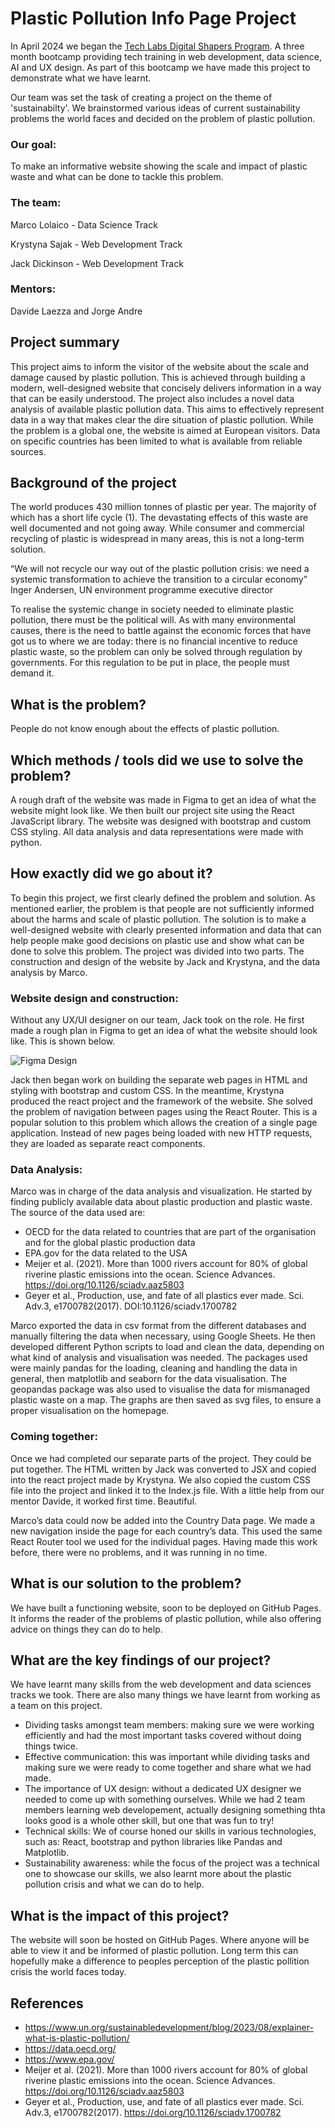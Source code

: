 # Plastic Pollution Info Page Project

In April 2024 we began the [Tech Labs Digital Shapers Program](https://techlabs.org/). A three month bootcamp providing tech training in web development, data science, AI and UX design. As part of this bootcamp we have made this project to demonstrate what we have learnt.

Our team was set the task of creating a project on the theme of 'sustainabilty'. We brainstormed various ideas of current sustainability problems the world faces and decided on the problem of plastic pollution.

### Our goal:

To make an informative website showing the scale and impact of plastic waste and what can be done to tackle this problem.

### The team:

Marco Lolaico - Data Science Track

Krystyna Sajak - Web Development Track

Jack Dickinson - Web Development Track

### Mentors:

Davide Laezza and Jorge Andre

## Project summary
This project aims to inform the visitor of the website about the scale and damage caused by plastic pollution. This is achieved through building a modern, well-designed website that concisely delivers information in a way that can be easily understood. The project also includes a novel data analysis of available plastic pollution data. This aims to effectively represent data in a way that makes clear the dire situation of plastic pollution. While the problem is a global one, the website is aimed at European visitors. Data on specific countries has been limited to what is available from reliable sources.

## Background of the project
The world produces 430 million tonnes of plastic per year. The majority of which has a short life cycle (1).  The devastating effects of this waste are well documented and not going away. While consumer and commercial recycling of plastic is widespread in many areas, this is not a long-term solution.

“We will not recycle our way out of the plastic pollution crisis: we need a systemic transformation to achieve the transition to a circular economy”
Inger Andersen, UN environment programme executive director
  
To realise the systemic change in society needed to eliminate plastic pollution, there must be the political will. As with many environmental causes, there is the need to battle against the economic forces that have got us to where we are today: there is no financial incentive to reduce plastic waste, so the problem can only be solved through regulation by governments.
For this regulation to be put in place, the people must demand it. 

## What is the problem?
People do not know enough about the effects of plastic pollution.

## Which methods / tools did we use to solve the problem?
A rough draft of the website was made in Figma to get an idea of what the website might look like. We then built our project site using the React JavaScript library. The website was designed with bootstrap and custom CSS styling. All data analysis and data representations were made with python.

## How exactly did we go about it?
To begin this project, we first clearly defined the problem and solution. As mentioned earlier, the problem is that people are not sufficiently informed about the harms and scale of plastic pollution. The solution is to make a well-designed website with clearly presented information and data that can help people make good decisions on plastic use and show what can be done to solve this problem.
The project was divided into two parts. The construction and design of the website by Jack and Krystyna, and the data analysis by Marco.

### Website design and construction:

Without any UX/UI designer on our team, Jack took on the role. He first made a rough plan in Figma to get an idea of what the website should look like. This is shown below.

![Figma Design](https://github.com/Krystynka86/plastic-pollution-guide/blob/main/Figma_design.png?raw=true "Figma Design")

Jack then began work on building the separate web pages in HTML and styling with bootstrap and custom CSS.
In the meantime, Krystyna produced the react project and the framework of the website. She solved the problem of navigation between pages using the React Router. This is a popular solution to this problem which allows the creation of a single page application. Instead of new pages being loaded with new HTTP requests, they are loaded as separate react components.

### Data Analysis:

Marco was in charge of the data analysis and visualization. He started by finding publicly available data about plastic production and plastic waste. The source of the data used are:

- OECD for the data related to countries that are part of the organisation and for the global plastic production data
- EPA.gov for the data related to the USA
- Meijer et al. (2021). More than 1000 rivers account for 80% of global riverine plastic emissions into the ocean. Science Advances. https://doi.org/10.1126/sciadv.aaz5803
- Geyer et al., Production, use, and fate of all plastics ever made. Sci. Adv.3, e1700782(2017). DOI:10.1126/sciadv.1700782

Marco exported the data in csv format from the different databases and manually filtering the data when necessary, using Google Sheets. He then developed different Python scripts to load and clean the data, depending on what kind of analysis and visualisation was needed. The packages used were mainly pandas for the loading, cleaning and handling the data in general, then matplotlib and seaborn for the data visualisation. The geopandas package was also used to visualise the data for mismanaged plastic waste on a map. The graphs are then saved as svg files, to ensure a proper visualisation on the homepage.


### Coming together:

Once we had completed our separate parts of the project. They could be put together. The HTML written by Jack was converted to JSX and copied into the react project made by Krystyna. We also copied the custom CSS file into the project and linked it to the Index.js file. With a little help from our mentor Davide, it worked first time. Beautiful.

Marco’s data could now be added into the Country Data page. We made a new navigation inside the page for each country’s data. This used the same React Router tool we used for the individual pages. Having made this work before, there were no problems, and it was running in no time.

## What is our solution to the problem? 
We have built a functioning website, soon to be deployed on GitHub Pages. It informs the reader of the problems of plastic pollution, while also offering advice on things they can do to help.

## What are the key findings of our project? 

We have learnt many skills from the web development and data sciences tracks we took. There are also many things we have learnt from working as a team on this project.

- Dividing tasks amongst team members: making sure we were working efficiently and had the most important tasks covered without doing things twice.
- Effective communication: this was important while dividing tasks and making sure we were ready to come together and share what we had made.
- The importance of UX design: without a dedicated UX designer we needed to come up with something ourselves. While we had 2 team members learning web developement, actually designing something thta looks good is a whole other skill, but one that was fun to try!
- Technical skills: We of course honed our skills in various technologies, such as: React, bootstrap and python libraries like Pandas and Matplotlib.
- Sustainability awareness: while the focus of the project was a technical one to showcase our skills, we also learnt more about the plastic pollution crisis and what we can do to help.

## What is the impact of this project? 

The website will soon be hosted on GitHub Pages. Where anyone will be able to view it and be informed of plastic pollution. Long term this can hopefully make a difference to peoples perception of the plastic pollition crisis the world faces today.

## References	
- https://www.un.org/sustainabledevelopment/blog/2023/08/explainer-what-is-plastic-pollution/
- https://data.oecd.org/
- https://www.epa.gov/
- Meijer et al. (2021). More than 1000 rivers account for 80% of global riverine plastic emissions into the ocean. Science Advances. https://doi.org/10.1126/sciadv.aaz5803
- Geyer et al., Production, use, and fate of all plastics ever made. Sci. Adv.3, e1700782(2017). https://doi.org/10.1126/sciadv.1700782
